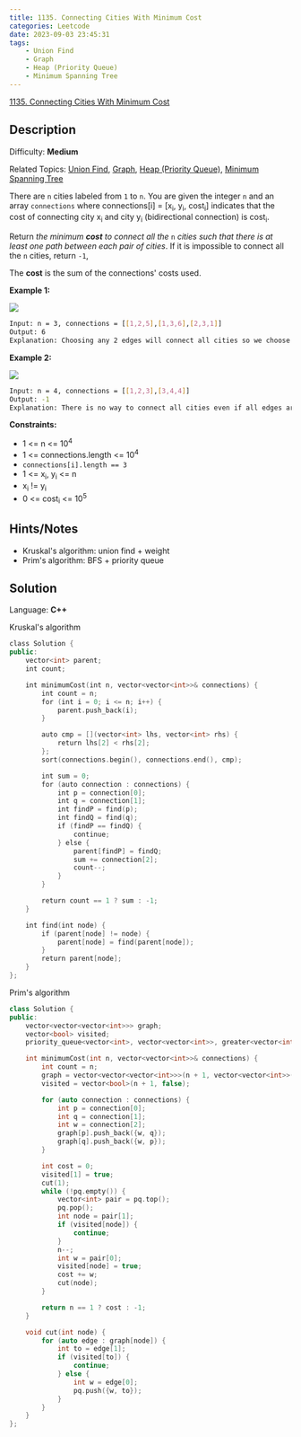 ```yaml
---
title: 1135. Connecting Cities With Minimum Cost
categories: Leetcode
date: 2023-09-03 23:45:31
tags:
    - Union Find
    - Graph
    - Heap (Priority Queue)
    - Minimum Spanning Tree
---
```


[1135\. Connecting Cities With Minimum Cost](https://leetcode.com/problems/connecting-cities-with-minimum-cost/)

## Description

Difficulty: **Medium**

Related Topics: [Union Find](https://leetcode.com/tag/https://leetcode.com/tag/union-find//), [Graph](https://leetcode.com/tag/https://leetcode.com/tag/graph//), [Heap (Priority Queue)](https://leetcode.com/tag/https://leetcode.com/tag/heap-priority-queue//), [Minimum Spanning Tree](https://leetcode.com/tag/https://leetcode.com/tag/minimum-spanning-tree//)

There are `n` cities labeled from `1` to `n`. You are given the integer `n` and an array `connections` where connections[i] = [x<sub>i</sub>, y<sub>i</sub>, cost<sub>i</sub>] indicates that the cost of connecting city x<sub>i</sub> and city y<sub>i</sub> (bidirectional connection) is cost<sub>i</sub>.

Return _the minimum **cost** to connect all the_ `n` _cities such that there is at least one path between each pair of cities_. If it is impossible to connect all the `n` cities, return `-1`,

The **cost** is the sum of the connections' costs used.

**Example 1:**

![](https://assets.leetcode.com/uploads/2019/04/20/1314_ex2.png)

```bash
Input: n = 3, connections = [[1,2,5],[1,3,6],[2,3,1]]
Output: 6
Explanation: Choosing any 2 edges will connect all cities so we choose the minimum 2.
```

**Example 2:**

![](https://assets.leetcode.com/uploads/2019/04/20/1314_ex1.png)

```bash
Input: n = 4, connections = [[1,2,3],[3,4,4]]
Output: -1
Explanation: There is no way to connect all cities even if all edges are used.
```

**Constraints:**

* 1 <= n <= 10<sup>4</sup>
* 1 <= connections.length <= 10<sup>4</sup>
* `connections[i].length == 3`
* 1 <= x<sub>i</sub>, y<sub>i</sub> <= n
* x<sub>i</sub> != y<sub>i</sub>
* 0 <= cost<sub>i</sub> <= 10<sup>5</sup>

## Hints/Notes

* Kruskal's algorithm: union find + weight
* Prim's algorithm: BFS + priority queue

## Solution

Language: **C++**

Kruskal's algorithm

```C++
class Solution {
public:
    vector<int> parent;
    int count;

    int minimumCost(int n, vector<vector<int>>& connections) {
        int count = n;
        for (int i = 0; i <= n; i++) {
            parent.push_back(i);
        }

        auto cmp = [](vector<int> lhs, vector<int> rhs) {
            return lhs[2] < rhs[2];
        };
        sort(connections.begin(), connections.end(), cmp);

        int sum = 0;
        for (auto connection : connections) {
            int p = connection[0];
            int q = connection[1];
            int findP = find(p);
            int findQ = find(q);
            if (findP == findQ) {
                continue;
            } else {
                parent[findP] = findQ;
                sum += connection[2];
                count--;
            }
        }

        return count == 1 ? sum : -1;
    }

    int find(int node) {
        if (parent[node] != node) {
            parent[node] = find(parent[node]);
        }
        return parent[node];
    }
};
```

Prim's algorithm

```C++
class Solution {
public:
    vector<vector<vector<int>>> graph;
    vector<bool> visited;
    priority_queue<vector<int>, vector<vector<int>>, greater<vector<int>>> pq;

    int minimumCost(int n, vector<vector<int>>& connections) {
        int count = n;
        graph = vector<vector<vector<int>>>(n + 1, vector<vector<int>>());
        visited = vector<bool>(n + 1, false);

        for (auto connection : connections) {
            int p = connection[0];
            int q = connection[1];
            int w = connection[2];
            graph[p].push_back({w, q});
            graph[q].push_back({w, p});
        }

        int cost = 0;
        visited[1] = true;
        cut(1);
        while (!pq.empty()) {
            vector<int> pair = pq.top();
            pq.pop();
            int node = pair[1];
            if (visited[node]) {
                continue;
            }
            n--;
            int w = pair[0];
            visited[node] = true;
            cost += w;
            cut(node);
        }

        return n == 1 ? cost : -1;
    }

    void cut(int node) {
        for (auto edge : graph[node]) {
            int to = edge[1];
            if (visited[to]) {
                continue;
            } else {
                int w = edge[0];
                pq.push({w, to});
            }
        }
    }
};
```
